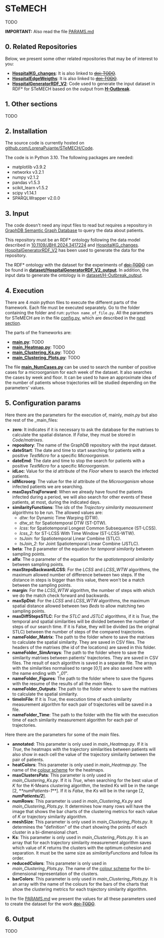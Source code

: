 # STeMECH

TODO

**IMPORTANT:** Also read the file [PARAMS.md](https://github.com/LorenaPujante/STeMECH/blob/main/PARAMS.md)

## 0. Related Repositories
Below, we present some other related repositories that may be of interest to you:
- [**HospitalKG_changes**](https://github.com/LorenaPujante/HospitalKG_Changes): It is also linked to [~~doi: TODO~~](NULL).
- [**HospitalEdgeWeigths**](https://github.com/LorenaPujante/HospitalEdgeWeigths): It is also linked to [~~doi: TODO~~](NULL).
- [**HospitalGeneratorRDF_V2**](https://github.com/LorenaPujante/HospitalGeneratorRDF_V2): Code used to generate the input dataset in RDF* for STeMECH based on the output from [**H-Outbreak**](https://github.com/denissekim/Simulation-Model).


## 1. Other sections
TODO


## 2. Installation
The source code is currently hosted on [github.com/LorenaPujante/STeMECH/Code](https://github.com/LorenaPujante/STeMECH/Code).

The code is in Python 3.10. The following packages are needed:
- matplotlib v3.9.2
- networkx v3.2.1
- numpy v2.1.2
- pandas v1.5.3
- scikit_learn v1.5.2
- scipy v1.14.1
- SPARQLWrapper v2.0.0
 

## 3. Input
The code doesn't need any input files to read but requires a repository in [GraphDB Semantic Graph Database](https://www.ontotext.com/products/graphdb/) to query the data about patients. 

This repository must be an RDF* ontology following the data model described in [10.1109/JBHI.2024.3417224](https://ieeexplore.ieee.org/document/10568325) and [HospitalKG_changes](https://github.com/LorenaPujante/HospitalKG_Changes). [HospitalGeneratorRDF_V2](https://github.com/LorenaPujante/HospitalGeneratorRDF_V2) has been used to generate the data for the repository.

The RDF* ontology with the dataset for the experiments of [~~doi: TODO~~](NULL) can be found in [**dataset/HospitalGeneratorRDF_V2_output**](https://github.com/LorenaPujante/STeMECH/tree/main/dataset/HospitalGeneratorRDF_V2_output). In addition, the input data to generate the ontology is in [dataset/H-Outbreak_output](https://github.com/LorenaPujante/STeMECH/tree/main/dataset/H-Outbreak_output).


## 4. Execution
There are 4 _main_ python files to execute the different parts of the framework. Each file must be executed separately. Go to the folder containing the folder and run: `python name_of_file.py`. All the parameters for STeMECH are in the file [config.py](https://github.com/LorenaPujante/STeMECH/blob/main/Code/config.py), which are described in the [next section](#5-configuration-params).

The parts of the frameworks are:
- [**main.py**](https://github.com/LorenaPujante/STeMECH/blob/main/Code/main.py): TODO
- [**main_Heatmap.py**](https://github.com/LorenaPujante/STeMECH/blob/main/Code/main_Heatmap.py): TODO
- [**main_Clustering_Ks.py**](https://github.com/LorenaPujante/STeMECH/blob/main/Code/main_Clustering_Ks.py): TODO
- [**main_Clustering_Plots.py**](https://github.com/LorenaPujante/STeMECH/blob/main/Code/main_Clustering_Plots.py): TODO

The file [**main_NumCases.py**](https://github.com/LorenaPujante/STeMECH/blob/main/Code/main_NumCases.py) can be used to search the number of positive cases for a microorganism for each week of the dataset. It also searches the cases by week and floor. It can be used to have an approximate idea of the number of patients whose trajectories will be studied depending on the parameters' values.  


## 5. Configuration params
Here there are the parameters for the execution of, mainly, _main.py_ but also the rest of the _main_files:
- **zero**: It indicates if it is necessary to ask the database for the matrixes to calculate the spatial distance. If _False_, they must be stored in _Code/matrixes_.
- **repository**: The name of the GraphDB repository with the input dataset.
- **dateStart**: The date and time to start searching for patients with a positive _TestMicro_ for a specific _Microorganism_.
- **dateEmd**: The date and time to stop the search for patients with a positive _TestMicro_ for a specific _Microorganism_.
- **idLoc**: Value for the _id_ attribute of the _Floor_ where to search the infected patients.
- **idMicroorg**: The value for the _id_ attribute of the _Microorganism_ whose infected patients we are searching.
- **maxDaysTrajForward**: When we already have found the patients infected during a period, we will also search for other events of these patients, at most, during the indicated days.
- **similarityFunctions**: The _ids_ of the _Trajectory similarity measurement_ algorithms to be run. The allowed values are:
  - _dtw_: for Dynamic Time Warping (DTW).
  - _dtw_st_: for Spatiotemporal DTW (ST-DTW).
  - _lcss_: for Spatiotemporal Longest Common Subsequence (ST-LCSS).
  - _lcss_2_: for ST-LCSS With Time Window (ST-LCSS-WTW).
  - _tsJoin_: for Spatiotemporal Linear Combine (STLC).
  - _tsJoin_2_: for Joint Spatiotemporal Linear Combine (JSTLC).    
- **beta**: The β parameter of the equation for _temporal similarity_ between sampling points.
- **alfa**: The α parameter of the equation for the _spatiotemporal similarity_ between sampling points.
- **maxStepsBackwardLCSS**: For the _LCSS_ and _LCSS_WTW_ algorithms, the maximum allowed number of difference between two steps. If the distance in steps is bigger than this value, there won't be a match between the sampling points.
- **margin**: For the _LCSS_WTW_ algorithm, the number of steps with which we do the match check forward and backwards.
- **maxSpDist**: For the _LCSS_ and _LCSS_WTW_ algorithms, the maximum spatial distance allowed between two _Beds_ to allow matching two sampling points. 
- **maxDiffStepsSTLC**: For the _STLC_ and _JSTLC_ algorithms, if it is _True_, the temporal and spatial similarities will be divided between the number of steps of our search time. If it is False, they will be divided (as the original STLC) between the number of steps of the compared trajectories.
- **nameFolder_Matrix**: The path to the folder where to save the matrixes to calculate the spatial similarity. They are saved in CSV files. The headers of the matrixes (the id of the locations) are saved in this folder.   
- **nameFolder_SimArrays**: The path to the folder where to save the similarity matrixes between patients' trajectories. They are saved in CSV files. The result of each algorithm is saved in a separate file. The arrays with the similarities normalised to range [0,1] are also saved here with the name ending with "__01_".
- **nameFolder_Figures**: The path to the folder where to save the figures with the resume of the results of all the _main_ files.
- **nameFolder_Outputs**: The path to the folder where to save the matrixes to calculate the spatial similarity.
- **timeInFile**: If it is _True_, the execution time of each similarity measurement algorithm for each pair of trajectories will be saved in a file. 
- **nameFolder_Time**: The path to the folder with the file with the execution time of each similarity measurement algorithm for each pair of trajectories.

Here there are the parameters for some of the _main_ files.
- **annotated**: This parameter is only used in _main_Heatmap.py_. If it is _True_, the heatmaps with the trajectory similarities between patients will also show in each cell the value of the trajectory similarity between the pair of patients.
- **heatColors**: This parameter is only used in _main_Heatmap.py_. The name of the [colour scheme](https://matplotlib.org/stable/users/explain/colors/colormaps.html) for the heatmaps.
- **maxClustersPats**: This parameter is only used in _main_Clustering_Ks.py_. If it is _True_, when searching for the best value of _K_ for the K-Means clustering algorithm, the tested _Ks_ will be in the range [2, *_*numPatients-1_**]. If it is _False_, the _Ks_ will be in the range [2, **_numPatients/2_**].
- **numRows**: This parameter is used in _main_Clustering_Ks.py_ and _main_Clustering_Plots.py_. It determines how many rows will have the image that shows the bar charts of the clustering metrics for each value of _K_ or trajectory similarity algorithm.
- **meshSize**: This parameter is only used in _main_Clustering_Plots.py_. It determines the "definition" of the chart showing the points of each cluster in a bi-dimensional chart.
- **Ks**: This parameter is only used in _main_Clustering_Plots.py_. It is an array that for each trajectory similarity measurement algorithm saves which value of _K_ returns the clusters with the optimum cohesion and separation. It must be the same size as _similarityFunctions_ and follow its order.
- **reducedColors**: This parameter is only used in _main_Clustering_Plots.py_. The name of the [colour scheme](https://matplotlib.org/stable/users/explain/colors/colormaps.html) for the bi-dimensional representation of the clusters. 
-  **barColors**: This parameter is only used in _main_Clustering_Plots.py_. It is an array with the name of the colours for the bars of the charts that show the clustering metrics for each trajectory similarity algorithm.

In the file [PARAMS.md](https://github.com/LorenaPujante/STeMECH/blob/main/PARAMS.md) we present the values for all these parameters used to create the dataset for the work [~~doi: TODO~~](NULL).


## 6. Output
TODO
